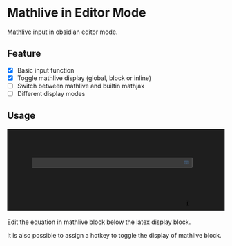 # Mathlive in Editor Mode

[Mathlive](https://github.com/arnog/mathlive) input in obsidian editor mode.

## Feature
- [x] Basic input function
- [x] Toggle mathlive display (global, block or inline)
- [ ] Switch between mathlive and builtin mathjax
- [ ] Different display modes

## Usage
![example.gif](./assets/example.gif)

Edit the equation in mathlive block below the latex display block.

It is also possible to assign a hotkey to toggle the display of mathlive block.

